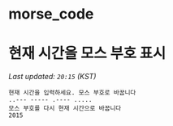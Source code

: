 # morse_code
# 현재 시간을 모스 부호 표시
<!-- MORSE_TIME_START -->
_Last updated: `20:15` (KST)_

```
현재 시간을 입력하세요. 모스 부호로 바꿉니다
..--- ----- .---- .....
모스 부호를 다시 현재 시간으로 바꿉니다
2015
```
<!-- MORSE_TIME_END -->
